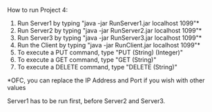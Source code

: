 How to run Project 4:

1. Run Server1 by typing "java -jar RunServer1.jar localhost 1099"*
2. Run Server2 by typing "java -jar RunServer2.jar localhost 1099"*
3. Run Server3 by typing "java -jar RunServer3.jar localhost 1099"*
4. Run the Client by typing "java -jar RunClient.jar localhost 1099"*
5. To execute a PUT command, type "PUT (String) (Integer)"
6. To execute a GET command, type "GET (String)"
7. To execute a DELETE command, type "DELETE (String)"

*OFC, you can replace the IP Address and Port if you wish with other values

Server1 has to be run first, before Server2 and Server3.